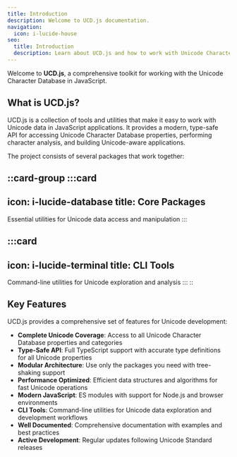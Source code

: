 ```yaml
---
title: Introduction
description: Welcome to UCD.js documentation.
navigation:
  icon: i-lucide-house
seo:
  title: Introduction
  description: Learn about UCD.js and how to work with Unicode Character Database in JavaScript.
---
```


Welcome to **UCD.js**, a comprehensive toolkit for working with the Unicode Character Database in JavaScript.

## What is UCD.js?

UCD.js is a collection of tools and utilities that make it easy to work with Unicode data in JavaScript applications. It provides a modern, type-safe API for accessing Unicode Character Database properties, performing character analysis, and building Unicode-aware applications.

The project consists of several packages that work together:

::card-group
  :::card
  ---
  icon: i-lucide-database
  title: Core Packages
  ---
  Essential utilities for Unicode data access and manipulation
  :::

  :::card
  ---
  icon: i-lucide-terminal
  title: CLI Tools
  ---
  Command-line utilities for Unicode exploration and analysis
  :::
::

## Key Features

UCD.js provides a comprehensive set of features for Unicode development:

- **Complete Unicode Coverage**: Access to all Unicode Character Database properties and categories
- **Type-Safe API**: Full TypeScript support with accurate type definitions for all Unicode properties
- **Modular Architecture**: Use only the packages you need with tree-shaking support
- **Performance Optimized**: Efficient data structures and algorithms for fast Unicode operations
- **Modern JavaScript**: ES modules with support for Node.js and browser environments
- **CLI Tools**: Command-line utilities for Unicode data exploration and development workflows
- **Well Documented**: Comprehensive documentation with examples and best practices
- **Active Development**: Regular updates following Unicode Standard releases
